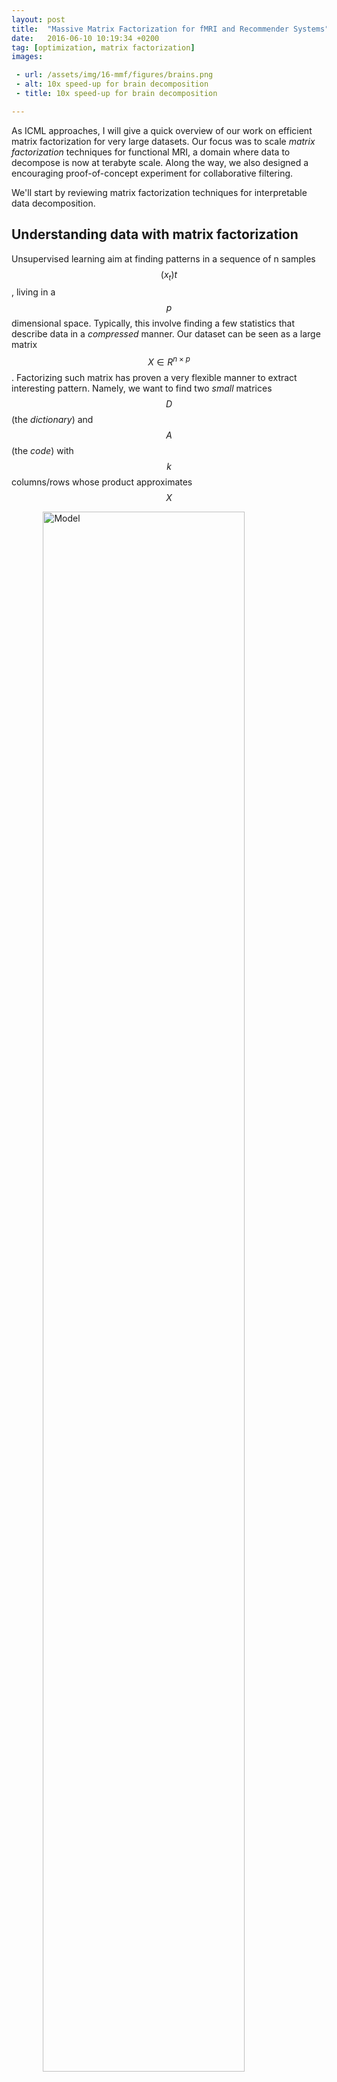 ```yaml
---
layout: post
title:  "Massive Matrix Factorization for fMRI and Recommender Systems"
date:   2016-06-10 10:19:34 +0200
tag: [optimization, matrix factorization]
images:

 - url: /assets/img/16-mmf/figures/brains.png
 - alt: 10x speed-up for brain decomposition
 - title: 10x speed-up for brain decomposition

---
```


As ICML approaches, I will give a quick overview of our work on efficient
matrix factorization for very large datasets. Our focus was to scale *matrix
factorization* techniques for functional MRI, a domain where data to
decompose is now at terabyte scale. Along the way, we also designed a encouraging proof-of-concept
experiment for collaborative filtering.

We'll start by reviewing matrix factorization techniques for interpretable data
decomposition.

## Understanding data with matrix factorization

Unsupervised learning aim at finding patterns in a sequence of n samples
$$(x_t)t$$, living in a $$p$$ dimensional space. Typically, this involve finding a few statistics that describe data in a *compressed* manner. Our dataset can be seen as a large matrix $$X \in R^{n \times p}$$. Factorizing such matrix has proven a very flexible manner to extract interesting pattern. Namely, we want to find two *small* matrices $$D$$ (the *dictionary*) and $$A$$ (the *code*) with $$k$$ columns/rows whose product approximates $$X$$

<img src="/assets/img/16-mmf/drawings/poster_model_sparse.png" width="80%" style="display: block; margin: 0 auto;" title="Model" />

Small can mean several things here : we may impose $$k$$ to be small, which amounts to search for a low rank representation of the matrix $$X$$, and thus a subspace of $$RR^p$$ that approximately include all samples. For interpretability, it can be useful, as in the drawing above, to impose sparsity on $$D$$ -- this is what we'll do in fMRI.

In other settings, we may have $$k$$ large but impose $$A$$ *sparse*, leading to an overcomplete dictionary learning setting, that generalize the k-means algorithm. This setting won't interest us today, although we use its terminology.

### fMRI example

We can already instantiate matrix factorization for fMRI as this will make things clearer. We study resting-state functional imaging : 500 subjects go four times in a scanner, to get their brain activity recorded during 15 minutes while at rest -- roughly, a 3D image of their brain activity is acquired every second. This yields 2 millions 3D images of brain activity, each of them with 200 000 *voxels* -- **2TB** of dense data. We want to extract spatial activity maps that constitute a good basis for these images:

<img src="/assets/img/16-mmf/drawings/poster_fmri_dl_flat.png" width="80%" style="display: block; margin: 0 auto;" title="Model" />


What we are most interested in is the dictionary $$D$$, that holds, say, 70 sparse spatial maps. We expect those to capture functional networks, segmenting the auditory, visual, motor cortex, etc. Sparsity and low-rank are key for pattern discovery: we want to find few maps, with few activated regions.

## Matrix factorization for large datasets

A little math should be introduced to better grasp our problem. Decomposing $$X$$ into the product $$D A$$ can be done by solving an optimization problem (see **[Olshausen '97]** for the initial problem setting):

$$
\min_{D \in \mathcal{C}, A \in R^{k\times p}} \Vert X - D A \Vert_2^2 + \lambda \Omega(\alpha)
$$

where structure and sparsity can be imposed via constraints (convex set $$\mathcal{C}$$)
and penalties. For example, we may impose dictionary columns to live in $$\ell_1$$ balls, to get a sparse dictionary.

Solving this minimization problem is where all the honey is : let's see what methods can be used when $$X$$ grows large.

A naive solver alternatively minimize the loss function over $$A$$ and $$D$$. Meaning, given $$X$$ and $$A$$, find the best $$D$$, given $$X$$ and $$D$$, find the best $$A$$, and repeat. If we look at it from a dictionary oriented point of view, we define
$$ A(D) = \text{arg}\,\min_{A \in R^{k \times n}} \Vert X - D A \Vert_F^2  + \lambda \Omega(A) $$

$$ \alpha_i(D) = \text{arg}\,\min_{A \in R^{k \times n}} \Vert x_i - D \alpha_i \Vert_F^2  + \lambda \Omega(\alpha_i) $$

where the second equality has used the colummns $$(\alpha_i)$$ of $$A$$ -- we'll see why in a minute. The naive algorithm simply consist in doing

$$
\begin{aligned}
D_t &= \text{arg}\,\min_{D \in \mathcal{C}} \Vert X - D A(D_{t-1}) \Vert_F^2 \\
&= \min_{D} \sum_{i=1}^n \Vert x_i - D \alpha_i(D_{n-1})) \Vert_F^2
\end{aligned}
$$

This takes time, as the whole data $$X$$ is loaded at each iteration. In fact, it quickly becomes intractable: beyond 1 million entry in $$X$$, it already takes hours.

### Going online

A very efficient way to get past this intractability was introduced by **[Mairal '10]**. Computing $$A$$ for the whole dataset is costly, and overkill for a single step of improving the dictionary: we can maintain an approximation of this code by streaming the data and optimizing the dictionary along the stream.

<img src="/assets/img/16-mmf/drawings/poster_model_sparse_online.png" width="80%" style="display: block; margin: 0 auto;" title="Model" />

As the drawing above indicates, we look at data sample $$x_t$$ after
sample. At iteration $$t$$t, we use the current dictionary to compute the associated loadings
$$\alpha_t$$:

$$\alpha_t(D) = \text{arg}\,\min_{A \in R^{k \times n}} \Vert x_t - D_{t-1} \alpha_t \Vert_F^2  + \lambda \Omega(\alpha_t)$$

We then solve, at each iteration

$$D_t = \text{arg}\,\min_{D \in \mathcal{C}} \sum_{i=1}^t \Vert x_i - D \alpha_i \Vert_F^2$$

This look very much like the original update, except we use outdated
$$\alpha_t$$ to approximate our objective function. The essential idea here is
start solving the problem with a very inaccurate approximation of it, and
improve it by looking at more data.

A single iteration of the algorithm depend on $$p$$ but no longer on $$n$$, and the
algorithm empirically converges in a few epochs on data. This is very efficient
when data dimension $$p$$ is reasonable -- as a matter of fact the online algorithm
was initially designed to handle large sequences of 16x16 image patches -- **a
very low p compared to fMRI setting**.

## Handling large sample dimension

This is where our contribution begins. We want to provide an algorithm that
 scales not only in the number of samples but also in the sample dimension. To
 scale in the number of samples, we went from using $$X$$ to using $$x_t$$ at
 each iteration, allowing around n time faster iterations. Here, $$x_t$$ is
 still too large, and **we want to acquire information even faster**.

This is where we introduce *random subsampling*: can we improve the dictionary
with only a *fraction* of a sample at each iteration. The answer is yes, as we'll
now show.  The algorithm we propose loads a fraction of a sample $$x_t$$ at each
iteration and use it to update the approximation of the optimization problem.
The fraction is different at each iteration: this way, we are able to obtain
information about the whole feature space, in a stochastic manner. We go a step
beyond in randomness:

![Random subsampling](/assets/img/16-mmf/drawings/poster_next_level.png)

$$M_t x_t$$ corresponds to a subsampling of $$x_t$$, choosing $$M_t$$ to be a $$[0, 1]$$ diagonal matrix with, say, 90% zeros.

The whole difficulty lies in constructing the right approximations so that the
problem we solve at each iteration looks more and more like the original
optimization problem -- just like the online algorithm does.

The online algorithm relies on a few low dimensional statistics that
 sufficiently describe the approximate problem. These are updated in a
 $$\mathcal{O}(p)$$ cost -- ensuring scalable single iteration, and hence the online magic.

Our objective here is to speed up iteration of a constant factor, that
corresponds to the factor of dimension reduction. We must therefore ensure that
everything we do at iteration t scales in $$\mathcal{O}(s)$$, where $$s$$ is the *reduced* dimension.
That way, we gain a constant factor (from 2 to 12 on large datasets, as we'll
see) on single iteration complexity (*computational speed-up*), and we expect not to
loose it because of the approximation we introduce (*approximation errance*).

This is because **very large datasets have often many redundancies**, accessing
a stochastic part of sample does not reduce much the information acquired at
each iteration.  As we'll see, on large datasets, the balance is therefore very
much on the side of single iteration computational speed-up.

The constraint we introduce on iteration complexity restrains much what we are able to do. To sum up, we have to adapt the three steps of the online algorithm
- Computing the code from past iterate : we rely on a *sketched* version of code computation, where we only look at $$M_t$$ features of $$x_t$$ and $$D_{t-1}$$

$$
\begin{aligned}\alpha_t(D) &= \text{arg}\,\min_{A \in R^{k \times n}} \Vert M_t(x_t - D_{t-1} \alpha_t) \Vert_F^2 + \lambda \frac{s}{p} \Omega(\alpha)
\end{aligned}
$$

- Aggregating this partial sample and code in an approximative objective, as we do by summing $$t$$ factors in the online algorithm. We have to do this in a clever manner so that we only update statistics of size in s and not in p. This includes keeping tracks of the number of time we saw a feature in the past.

- Updating the dictionary: we can't update the full $$D$$ at each iteration as this is $$\mathcal{O}(p)$$ costly. It makes sense to update the features of the dictionary atoms that were seen in $$M_t$$, ensuring that $$D$$ remains in $$\mathcal{C}$$ by projection.

I skipped the math in the two last parts, but you can access it in more detail [on these slides](docs/presentations/icml_presentation.pdf). You will also find a detailed comparison between our algorithm and the original online algorithm.

## Results

Let's get to the most important part: do we get desired speed-up, is the dictionary
we compute as good as those we would obtain with previous algorithms ?

**On fMRI, we can push the reduction up to x12 and obtain x10 speed-up compared to the online algorithm**. Remember that a single pass on the data would take 235h using the online algorithm. We'll use the obtained maps as a baseline. Maps are blobish, with noiseless contours.

In no more than 10h, our algorithm, using a 12-fold reduction, is able to recover maps that are almost as epxloitable as the baseline one. In comparison, the original algorithm stopped after 10h yields very poor results: noisy maps with many blobs.

Displaying the contour of these maps makes it clearly appear:

![Brains](/assets/img/16-mmf/figures/brains.png)

We can quantify the speed-up we obtain by looking at convergence curve, that decribe how good the dictionary perform as a basis on a test set, against time spent in computation.

<img src="/assets/img/16-mmf/figures/bench.png" width="70%" style="display: block; margin: 0 auto;" title="Bench" />

**Convergence is obtained x10 more quickly** with a 12 times reduction.
This is very valuable for practioners ! Information is indeed acqired faster,
as the speed-up we obtained is close to the reduction we imposed.

## Collaborative filtering

Our setting imposes masks on data to speed up learning. Quite interestingly,
collaborative filtering brings us a setting where we can only acces *masked*
data, that corresponds to, for example, the few movies that a user has rated.
Matrix factorization is there used to reconstructe the incomplete matrix $$X$$ (see, for instance **[Szabo '11']**).
To evaluate the performance of our model, we look at rating prediction on a
test set. We compare our algorithm with a fast coordiate descent solver from
[spira](http://github.com/mathieublondel/spira), that does not involve setting any
hyperparmeter -- our algorithm is, unlike SGD, not very dependant on
hyperparameters. We get good results on large datasets (Netflix,
Movielens 10M), as these benches show. On **Netflix**, our algorithm is **7x faster** than the coordinate descent solver, which was the fastest well-packaged collaborative filtering algorithm we could find.

<img src="/assets/img/16-mmf/figures/rec_bench.png" width="100%" style="display: block; margin: 0 auto;" title="Collaborative filtering benches" />

Our model is very simple (minimization of an $$\ell_2$$ loss), and we do not get
state of the art prediction on Netflix. However, this experiment shows that our
algorithm is able to learn a decomposition even with non random masks, and
demonstrate the efficiency of imposing the complexity constraints explained
above.

## Conclusion

Leveraging random subsampling with online learning is thus a very efficient manner to perform matrix factorization on datasets large in both direction. Our algorithm had no convergence guarantee at the time of contribution (February), but we now have a slightly adapted algorithm that converges with the same guarantee as in the original online matrix factorization paper -- we rely on the stochastic majorization minimization framework **[Mairal '13]**.

[A Python package](http://github.com/arthurmensch/modl) is available for reproducibility. We hope to integrate this algorithm in more well-known library in the long term.

I hope that this post was readable enough and has interested you. You'll find
more details in our [paper](https://hal.archives-ouvertes.fr/hal-01308934),
[poster](/docs/posters/icml_poster.pdf) and [slides](/docs/presentations/icml_presentation.pdf). I
will present this work in ICML New York Monday June 20th at 11h45. Discussions are
welcome !

## References

- **[Mairal '10]** Mairal, Julien, Francis Bach, Jean Ponce, and Guillermo Sapiro. “Online Learning for Matrix Factorization and Sparse Coding.” The Journal of Machine Learning Research, 2010.

- **[Mairal '13]** Mairal, Julien. “Stochastic Majorization-\minimization Algorithms for Large-Scale Optimization.” In Advances in Neural Information Processing Systems, 2013.

- **[Olshausen '97]** Olshausen, Bruno A., and David J. Field. “Sparse Coding with an Overcomplete Basis Set: A Strategy Employed by V1?” Vision Research, 1997.

- **[Szabo '11]** Szabó, Zoltán, Barnabás Póczos, and András Lorincz. “Online Group-Structured Dictionary Learning.” In Proceedings of the IEEE Conference on Computer Vision and Pattern Recognition, 2011.

- See also [these slides](/docs/presentations/icml_presentation.pdf)

